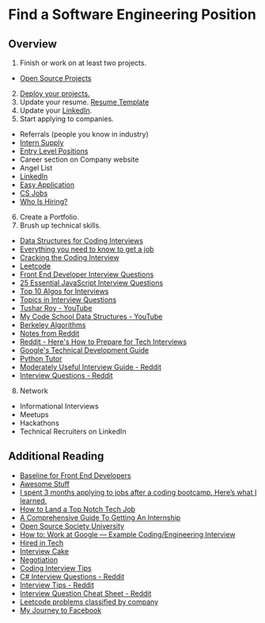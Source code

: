 # Find a Software Engineering Position

## Overview
1. Finish or work on at least two projects.
  * [Open Source Projects](http://up-for-grabs.net/)
2. [Deploy your projects.](https://github.com/alex-wap/subdomains)
3. Update your resume. [Resume Template](https://docs.google.com/document/d/1_uPwqFk3YQqTd_JR-cYLRHH3gu2_Hdk4Zs4pfKg8jEc/edit#)
4. Update your [LinkedIn](https://github.com/alex-wap/job-search/tree/master/linkedin).
5. Start applying to companies.
  * Referrals (people you know in industry)
  * [Intern Supply](http://www.intern.supply/)
  * [Entry Level Positions](https://github.com/alex-wap/job-search/tree/master/entry-level)
  * Career section on Company website
  * Angel List
  * [LinkedIn](https://github.com/alex-wap/job-search/tree/master/linkedin)
  * [Easy Application](https://github.com/j-delaney/easy-application)
  * [CS Jobs](https://csjobs.co/)
  * [Who Is Hiring?](https://whoishiring.io/)
6. Create a Portfolio.
7. Brush up technical skills.
  * [Data Structures for  Coding Interviews](https://www.interviewcake.com/article/python/data-structures-coding-interview)
  * [Everything you need to know to get a job](https://github.com/kdn251/Interviews)
  * [Cracking the Coding Interview](https://www.amazon.com/Cracking-Coding-Interview-Programming-Questions/dp/0984782850)
  * [Leetcode](https://leetcode.com/)
  * [Front End Developer Interview Questions](https://github.com/h5bp/Front-end-Developer-Interview-Questions)
  * [25 Essential JavaScript Interview Questions](https://www.toptal.com/javascript/interview-questions)
  * [Top 10 Algos for Interviews](http://www.programcreek.com/2012/11/top-10-algorithms-for-coding-interview/)
  * [Topics in Interview Questions](http://www.geeksforgeeks.org/top-10-algorithms-in-interview-questions/)
  * [Tushar Roy - YouTube](https://www.youtube.com/channel/UCZLJf_R2sWyUtXSKiKlyvAw)
  * [My Code School Data Structures - YouTube](https://www.youtube.com/watch?v=92S4zgXN17o)
  * [Berkeley Algorithms](https://people.eecs.berkeley.edu/~jrs/170/)
  * [Notes from Reddit](https://docs.google.com/document/d/1VNoEUzBtyCw0fDw0X_bvuhmCwz1qhNjETPJc5VRZqm8/edit)
  * [Reddit - Here's How to Prepare for Tech Interviews](https://www.reddit.com/r/cscareerquestions/comments/1jov24/heres_how_to_prepare_for_tech_interviews/)
  * [Google's Technical Development Guide](https://www.google.co.in/about/careers/students/guide-to-technical-development.html)
  * [Python Tutor](http://pythontutor.com/)
  * [Moderately Useful Interview Guide - Reddit](https://www.reddit.com/r/cscareerquestions/comments/5so77y/moderately_useful_interview_guide/)
  * [Interview Questions - Reddit](https://www.reddit.com/r/cscareerquestions/comments/5trek0/what_are_some_interview_questions_that_a_good/)
8. Network
  * Informational Interviews
  * Meetups
  * Hackathons
  * Technical Recruiters on LinkedIn

## Additional Reading
* [Baseline for Front End Developers](http://rmurphey.com/blog/2012/04/12/a-baseline-for-front-end-developers)
* [Awesome Stuff](https://github.com/sindresorhus/awesome)
* [I spent 3 months applying to jobs after a coding bootcamp. Here’s what I learned.](https://medium.freecodecamp.com/5-key-learnings-from-the-post-bootcamp-job-search-9a07468d2331#.l0bhwcp0y)
* [How to Land a Top Notch Tech Job](https://medium.freecodecamp.com/how-to-land-a-top-notch-tech-job-as-a-student-5c97fec82f3d#.4g995nlp9)
* [A Comprehensive Guide To Getting An Internship](https://www.google.com/url?hl=en&q=https://www.reddit.com/r/cscareerquestions/comments/5rc9z8/a_comprehensive_guide_to_getting_an_internship/&source=gmail&ust=1486068082727000&usg=AFQjCNGZ9JlsK19ab4hk1YSQ8X3iIZwpMw)
* [Open Source Society University](https://github.com/open-source-society/computer-science)
* [How to: Work at Google — Example Coding/Engineering Interview](https://www.youtube.com/watch?v=XKu_SEDAykw&feature=youtu.be)
* [Hired in Tech](https://www.hiredintech.com/)
* [Interview Cake](https://www.interviewcake.com/)
* [Negotiation](https://www.reddit.com/r/cscareerquestions/comments/5s1rd1/why_do_companies_working_with_3rd_party/ddbtmko/)
* [Coding Interview Tips](https://www.interviewcake.com/coding-interview-tips)
* [C# Interview Questions - Reddit](https://www.reddit.com/r/cscareerquestions/comments/5va5yr/how_to_prepare_for_net_and_c_interview_as_a_js/de0i1qm/)
* [Interview Tips - Reddit](https://www.reddit.com/r/cscareerquestions/comments/5w2oyn/sharing_some_interview_tips/)
* [Interview Question Cheat Sheet - Reddit](https://www.reddit.com/r/cscareerquestions/comments/4ce2s3/resource_interview_questions_my_massive/)
* [Leetcode problems classified by company](http://www.learn4master.com/interview-questions/leetcode/leetcode-problems-classified-by-company)
* [My Journey to Facebook](https://www.reddit.com/r/cscareerquestions/comments/6278bi/my_journey_and_tips_29_gpa_at_a_noname_liberal/)